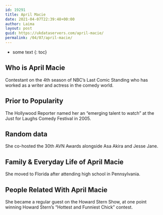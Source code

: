 ```yaml
---
id: 19291
title: April Macie
date: 2021-04-07T22:39:48+00:00
author: Laima
layout: post
guid: https://ukdataservers.com/april-macie/
permalink: /04/07/april-macie/
---
```


* some text
{: toc}


## Who is April Macie
                  
                  
                  
Contestant on the 4th season of NBC&#8217;s Last Comic Standing who has worked as a writer and actress in the comedy world.
                  
              
            
              
            
                
                
                
## Prior to Popularity
                  
                  
                  
The Hollywood Reporter named her an &#8220;emerging talent to watch&#8221; at the Just for Laughs Comedy Festival in 2005.
                  
              
            
              
            
                
                
                
## Random data
                  
                  
                  
She co-hosted the 30th AVN Awards alongside Asa Akira and Jesse Jane.
                  
              
            
              
            
                
                
                
## Family & Everyday Life of April Macie
                  
                  
                  
She moved to Florida after attending high school in Pennsylvania.
                  
              
            
              
            
                
                
                
## People Related With April Macie
                  
                  
                  
She became a regular guest on the Howard Stern Show, at one point winning Howard Stern&#8217;s &#8220;Hottest and Funniest Chick&#8221; contest.
                  
              
            
              
            
                
              
            
              
              
            
            
              
            
          
          
          